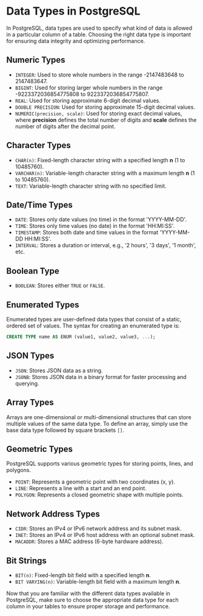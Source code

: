 # Data Types in PostgreSQL

In PostgreSQL, data types are used to specify what kind of data is allowed in a particular column of a table. Choosing the right data type is important for ensuring data integrity and optimizing performance.

## Numeric Types

- `INTEGER`: Used to store whole numbers in the range -2147483648 to 2147483647.
- `BIGINT`: Used for storing larger whole numbers in the range -9223372036854775808 to 9223372036854775807.
- `REAL`: Used for storing approximate 6-digit decimal values.
- `DOUBLE PRECISION`: Used for storing approximate 15-digit decimal values.
- `NUMERIC(precision, scale)`: Used for storing exact decimal values, where **precision** defines the total number of digits and **scale** defines the number of digits after the decimal point.

## Character Types

- `CHAR(n)`: Fixed-length character string with a specified length **n** (1 to 10485760).
- `VARCHAR(n)`: Variable-length character string with a maximum length **n** (1 to 10485760).
- `TEXT`: Variable-length character string with no specified limit.

## Date/Time Types

- `DATE`: Stores only date values (no time) in the format 'YYYY-MM-DD'.
- `TIME`: Stores only time values (no date) in the format 'HH:MI:SS'.
- `TIMESTAMP`: Stores both date and time values in the format 'YYYY-MM-DD HH:MI:SS'.
- `INTERVAL`: Stores a duration or interval, e.g., '2 hours', '3 days', '1 month', etc.

## Boolean Type

- `BOOLEAN`: Stores either `TRUE` or `FALSE`.

## Enumerated Types

Enumerated types are user-defined data types that consist of a static, ordered set of values. The syntax for creating an enumerated type is:

```sql
CREATE TYPE name AS ENUM (value1, value2, value3, ...);
```

## JSON Types

- `JSON`: Stores JSON data as a string.
- `JSONB`: Stores JSON data in a binary format for faster processing and querying.

## Array Types

Arrays are one-dimensional or multi-dimensional structures that can store multiple values of the same data type. To define an array, simply use the base data type followed by square brackets `[]`.

## Geometric Types

PostgreSQL supports various geometric types for storing points, lines, and polygons.

- `POINT`: Represents a geometric point with two coordinates (x, y).
- `LINE`: Represents a line with a start and an end point.
- `POLYGON`: Represents a closed geometric shape with multiple points.

## Network Address Types

- `CIDR`: Stores an IPv4 or IPv6 network address and its subnet mask.
- `INET`: Stores an IPv4 or IPv6 host address with an optional subnet mask.
- `MACADDR`: Stores a MAC address (6-byte hardware address).

## Bit Strings

- `BIT(n)`: Fixed-length bit field with a specified length **n**.
- `BIT VARYING(n)`: Variable-length bit field with a maximum length **n**.

Now that you are familiar with the different data types available in PostgreSQL, make sure to choose the appropriate data type for each column in your tables to ensure proper storage and performance.
